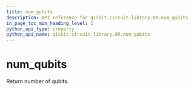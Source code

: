 ```yaml
---
title: num_qubits
description: API reference for qiskit.circuit.library.OR.num_qubits
in_page_toc_min_heading_level: 1
python_api_type: property
python_api_name: qiskit.circuit.library.OR.num_qubits
---
```


# num\_qubits

Return number of qubits.

